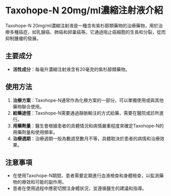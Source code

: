 # Taxohope-N 20mg/ml濃縮注射液介紹
Taxohope-N 20mg/ml濃縮注射液是一種含有紫杉醇類藥物的治療藥物，用於治療多種癌症，如乳腺癌、肺癌和卵巢癌等。它通過阻止癌細胞的生長和分裂，從而抑制腫瘤的發展。
## 主要成分
- **活性成分**：每毫升濃縮注射液含有20毫克的紫杉醇類藥物。
## 使用方法
1. **治療方案**：Taxohope-N通常作為化療方案的一部分，可以單獨使用或與其他藥物聯合使用。
2. **給藥途徑**：Taxohope-N需要通過靜脈輸注的方式給藥，需要在醫院或診所進行。
3. **用藥劑量**：醫生會根據患者的具體情況和病情嚴重程度來確定Taxohope-N的用藥劑量和使用頻率。
4. **治療週期**：治療週期一般為數週至數月不等，具體取決於患者的病情和治療效果。
## 注意事項
- 在使用Taxohope-N期間，患者需要定期進行血液檢查和身體檢查，以監測藥物的療效和可能的副作用。
- 患者在使用過程中應密切關注身體狀況，並遵循醫生的建議和指導。
